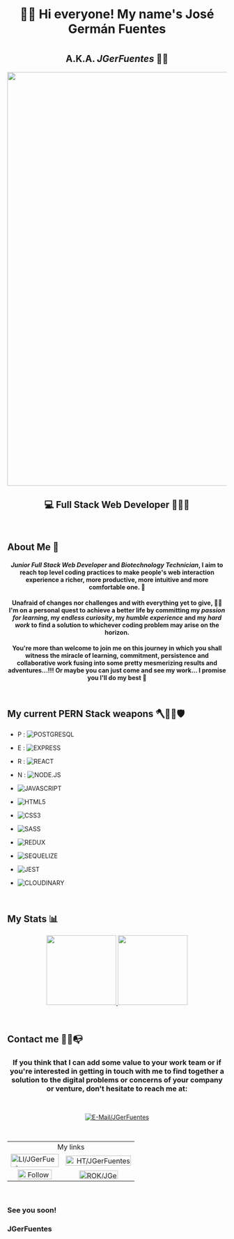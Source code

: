 <h1 align="center" > 👋🏼 Hi everyone! My name's <strong>José Germán Fuentes</strong> <h1>

<h2 align="center"> A.K.A. <strong><em>JGerFuentes</em></strong> 🤘🏼 </h2>

<div align="center">
    <img src="https://res.cloudinary.com/dgfnyw7u9/image/upload/v1718175124/coding_tree_1_r0irs8.jpg" width="950px" height=auto><img/>
</div>



<h2 align="center"><strong> 💻 Full Stack Web Developer 👨🏻‍💻 </strong></h2>

<br/>

## About Me 📖

#### <p align="center"><strong><em>Junior Full Stack Web Developer</em></strong> and <strong><em>Biotechnology Technician</em></strong>, I aim to reach top level coding practices to make people's web interaction experience a richer, more productive, more intuitive and more comfortable one. 🚀

#### <p align="center">Unafraid of changes nor challenges and with everything yet to give, 💪🏼 I'm on a personal quest to achieve a better life by committing my <b><i>passion for learning</b></i>, my <b><i>endless curiosity</b></i>, my <b><i>humble experience</b></i> and my <b><i>hard work</b></i> to find a solution to whichever coding problem may arise on the horizon.</p> 

<p align="center"><b>You're more than welcome to join me on this journey in which you shall witness the miracle of learning, commitment, persistence and collaborative work fusing into some pretty mesmerizing results and adventures...!!! Or maybe you can just come and see my work... I promise you I'll do my best 🤣</b></p>

<br/>

## My current PERN Stack weapons 🪓🧔🏽🛡
- P : ![POSTGRESQL](https://img.shields.io/badge/-POSTGRESQL-363838?style=for-the-badge&logo=POSTGRESQL)

- E : ![EXPRESS](https://img.shields.io/badge/-EXPRESS-363838?style=for-the-badge&logo=EXPRESS)

- R : ![REACT](https://img.shields.io/badge/-REACT-363838?style=for-the-badge&logo=REACT)

- N : ![NODE.JS](https://img.shields.io/badge/-NODE.JS-363838?style=for-the-badge&logo=NODE.JS)

- ![JAVASCRIPT](https://img.shields.io/badge/-JAVASCRIPT-363838?style=for-the-badge&logo=JAVASCRIPT)

- ![HTML5](https://img.shields.io/badge/-html5-363838?style=for-the-badge&logo=html5)

- ![CSS3](https://img.shields.io/badge/-CSS3-363838?style=for-the-badge&logo=CSS3)

- ![SASS](https://img.shields.io/badge/-SASS-363838?style=for-the-badge&logo=SASS)

- ![REDUX](https://img.shields.io/badge/-REDUX-363838?style=for-the-badge&logo=REDUX)

- ![SEQUELIZE](https://img.shields.io/badge/-SEQUELIZE-363838?style=for-the-badge&logo=SEQUELIZE)

- ![JEST](https://img.shields.io/badge/-JEST-363838?style=for-the-badge&logo=JEST)

- ![CLOUDINARY](https://img.shields.io/badge/-CLOUDINARY-363838?style=for-the-badge&logo=CLOUDINARY)

<br/>

## My Stats 📊

<p align="center">
    <a href="https://github.com/JGerFuentes" >
        <img height="160em" src="https://github-readme-stats.vercel.app/api?username=JGerFuentes&show_icons=true&count_private=true&hide_border=false&border_radius=0.5em&theme=react&include_all_commits=true&count_private=true"/>
        <img height="160em" src="https://github-readme-stats.vercel.app/api/top-langs/?username=JGerFuentes&hide_border=false&border_radius=0.5em&layout=compact&theme=react"/>
<!--         <img height="160em" src="https://streak-stats.demolab.com/?user=JgerFuentes&theme=react&hide_border=false&border_radius=0.5em"/> -->
    </a>
</p>

<br/>

## Contact me 📲😁📭

### <p align="center"><b> If you think that I can add some value to your work team or if you're interested in getting in touch with me to find together a solution to the digital problems or concerns of your company or venture, don't hesitate to reach me at:</b></p>
<br/>

<p align="center"> <a href="jger_fuentes@outlook.com" target="_blank"><img src="https://img.shields.io/badge/Microsoft%20Outlook-jger__fuentes@outlook.com-blue?style=flat-square&logo=MicrosoftOutlook" title="E-Mail/JGerFuentes"/></a>
</p>

<br/>

<table align="center">
    <tr align="center">
        <td colspan="2" align="center">
            My links
        </td>
    </tr>
    <tr align="center">
        <td align="left">
            <a href="https://www.linkedin.com/in/JGerFuentes" target="_blank" title="LinkedIn"><img src="https://i.imgur.com/ZPBNQmf.png" alt="LI/JGerFuentes" width="110" height="30"/>
        </td>
        <td align="right">
            <a href="https://www.talent.soyhenry.com/candidate/18224" target="_blank" title="HenryTalent"><img src="https://imgur.com/2xQJqZA.png" alt="HT/JGerFuentes" width="150" height="23"/>
        </td>
    </tr>
    <tr align="center">
        <td align="center">
                <a href="https://www.f6s.com/member/jose-german-fuentes?follow=1" target="_blank" title="F6S"><img src="https://www.f6s.com/images/f6s-follow-secondary.png" border="0" width="86" height="30" alt="Follow me on F6S" style="width: 78px; height: 22px; padding: 0px; margin: 0px;"/></a>
        </td>
        <td align="center">
            <a href="https://rok.co/@jgerfuentes" target="_blank" title="RemoteOK"><img src="https://i.imgur.com/BLo0Rdp.jpg" alt="ROK/JGerFuentes" width="89" height="19"/></a>
        </td>
    </tr>
</table>

<br/>

### See you soon!
### JGerFuentes
